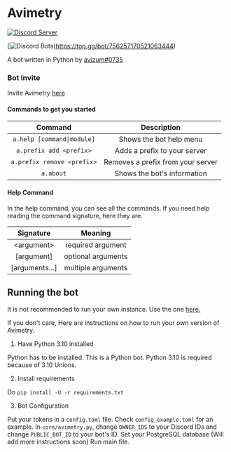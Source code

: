 # Avimetry

[![Discord Server](https://discord.com/api/guilds/751490725555994716/embed.png)](https://discord.gg/muTVFgDvKf)

[![Discord Bots](https://top.gg/api/widget/756257170521063444.svg)(https://top.gg/bot/756257170521063444)


A bot written in Python by [avizum#0735](https://discord.com/users/750135653638865017)

### Bot Invite
Invite Avimetry [here](https://discord.com/oauth2/authorize?client_id=756257170521063444&scope=bot&permissions=2147483647)


#### Commands to get you started
|           Command          |            Description            |
|:--------------------------:|:---------------------------------:|
| `a.help [command\|module]` |      Shows the bot help menu      |
|   `a.prefix add <prefix>`  |    Adds a prefix to your server   |
| `a.prefix remove <prefix>` | Removes a prefix from your server |
|          `a.about`         |    Shows the bot's information    |


#### Help Command
In the help command, you can see all the commands. If you need help reading the command signature, here they are.

|    Signature   |       Meaning      |
|:--------------:|:------------------:|
|  \<argument\>  |  required argument |
|   [argument]   | optional arguments |
| [arguments...] | multiple arguments |

## Running the bot
It is not recommended to run your own instance. Use the one [here.](https://discord.com/oauth2/authorize?client_id=756257170521063444&scope=bot&permissions=2147483647)

If you don't care, Here are instructions on how to run your own version of Avimetry.

1. Have Python 3.10 installed

Python has to be installed. This is a Python bot. Python 3.10 is required because of 3.10 Unions.

2. Install requirements

Do `pip install -U -r requirements.txt`

3. Bot Configuration

Put your tokens in a `config.toml` file. Check `config_example.toml` for an example.
In `core/avimetry.py`, change `OWNER_IDS` to your Discord IDs and change `PUBLIC_BOT_ID` to your bot's ID.
Set your PostgreSQL database (Will add more instructions soon)
Run main file.
